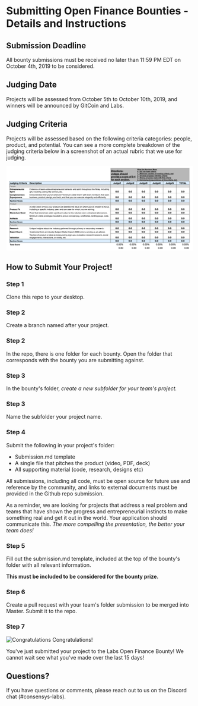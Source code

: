 # Submitting Open Finance Bounties - Details and Instructions

## Submission Deadline
All bounty submissions must be received no later than 11:59 PM EDT on October 4th, 2019 to be considered.

## Judging Date
Projects will be assessed from October 5th to October 10th, 2019, and winners will be announced by GitCoin and Labs.

## Judging Criteria
Projects will be assessed based on the following criteria categories: people, product, and potential. You can see a more complete breakdown of the judging criteria below in a screenshot of an actual rubric that we use for judging.

![Judging Rubric](Judging_rubric.jpg)

## How to Submit Your Project!

### Step 1
Clone this repo to your desktop.

### Step 2
Create a branch named after your project.

### Step 2
In the repo, there is one folder for each bounty. Open the folder that corresponds with the bounty you are submitting against.

### Step 3
In the bounty's folder, *create a new subfolder for your team's project.*

### Step 3
Name the subfolder your project name.

### Step 4
Submit the following in your project's folder:
- Submission.md template
- A single file that pitches the product (video, PDF, deck)
- All supporting material (code, research, designs etc)

All submissions, including all code, must be open source for future use and reference by the community, and links to external documents must be provided in the Github repo submission.

As a reminder, we are looking for projects that address a real problem and teams that have shown the progress and entrepreneurial instincts to make something real and get it out in the world. Your application should communicate this. _The more compelling the presentation, the better your team does!_

### Step 5
Fill out the submission.md template, included at the top of the bounty's folder with all relevant information.

**This must be included to be considered for the bounty prize.**

### Step 6
Create a pull request with your team's folder submission to be merged into Master. Submit it to the repo.


### Step 7
![Congratulations](https://media.giphy.com/media/ehhuGD0nByYxO/giphy.gif)
Congratulations!

You've just submitted your project to the Labs Open Finance Bounty! We cannot wait see what you've made over the last 15 days!

## Questions?
If you have questions or comments, please reach out to us on the Discord chat (#consensys-labs).
